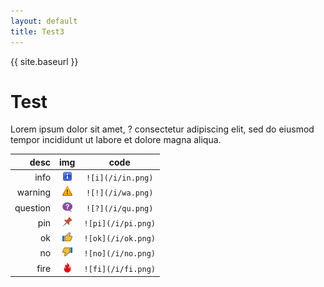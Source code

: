 ```yaml
---
layout: default
title: Test3
---
```


{{ site.baseurl }}

# Test

Lorem ipsum dolor sit amet, <span class="r">?</span> consectetur adipiscing elit, sed do eiusmod tempor incididunt ut labore et dolore magna aliqua.

desc    |  img  | code
 ---:    | :---: | :---:
info     | ![i](/i/in.png) | `![i](/i/in.png)`
warning  | ![!](/i/wa.png) | `![!](/i/wa.png)`
question | ![?](/i/qu.png) | `![?](/i/qu.png)`
pin      | ![pi](/i/pi.png) | `![pi](/i/pi.png)`
ok       | ![ok](/i/ok.png) | `![ok](/i/ok.png)`
no       | ![no](/i/no.png) | `![no](/i/no.png)`
fire     | ![fi](/i/fi.png) | `![fi](/i/fi.png)`
